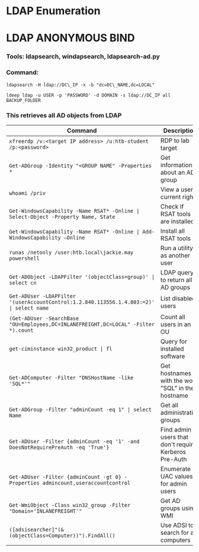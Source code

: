 # LDAP Enumeration

# LDAP ANONYMOUS BIND

### Tools: ldapsearch, windapsearch, ldapsearch-ad.py

### Command:

    ldapsearch -H ldap://DC\_IP -x -b "dc=DC\_NAME,dc=LOCAL"

    ldeep ldap -u USER -p 'PASSWORD' -d DOMAIN -s ldap://DC_IP all BACKUP_FOLDER


### This retrieves all AD objects from LDAP

| **Command**                                                                              | **Description**                                       |
| ---------------------------------------------------------------------------------------- | ----------------------------------------------------- |
| `xfreerdp /v:<target IP address> /u:htb-student /p:<password>`                           | RDP to lab target                                     |
|  `Get-ADGroup -Identity "<GROUP NAME" -Properties *`                                     | Get information about an AD group                     |
| `whoami /priv`                                                                           | View a user's current rights                          |
| `Get-WindowsCapability -Name RSAT* -Online \| Select-Object -Property Name, State`       | Check if RSAT tools are installed                     |
| `Get-WindowsCapability -Name RSAT* -Online \| Add-WindowsCapability –Online`             | Install all RSAT tools                                |
| `runas /netonly /user:htb.local\jackie.may powershell`                                   | Run a utility as another user                         |
| `Get-ADObject -LDAPFilter '(objectClass=group)' \| select cn`                            | LDAP query to return all AD groups                    |
| `Get-ADUser -LDAPFilter '(userAccountControl:1.2.840.113556.1.4.803:=2)' \| select name` | List disabled users                                   |
| `(Get-ADUser -SearchBase "OU=Employees,DC=INLANEFREIGHT,DC=LOCAL" -Filter *).count`      | Count all users in an OU                              |
| `get-ciminstance win32_product \| fl`                                                    | Query for installed software                          |
| `Get-ADComputer -Filter "DNSHostName -like 'SQL*'"`                                      | Get hostnames with the word "SQL" in their hostname   |
| `Get-ADGroup -Filter "adminCount -eq 1" \| select Name`                                  | Get all administrative groups                         |
| `Get-ADUser -Filter {adminCount -eq '1' -and DoesNotRequirePreAuth -eq 'True'}`          | Find admin users that don't require Kerberos Pre-Auth |
| `Get-ADUser -Filter {adminCount -gt 0} -Properties admincount,useraccountcontrol`        | Enumerate UAC values for admin users                  |
| `Get-WmiObject -Class win32_group -Filter "Domain='INLANEFREIGHT'"`                      | Get AD groups using WMI                               |
| `([adsisearcher]"(&(objectClass=Computer))").FindAll()`                                  | Use ADSI to search for all computers                  |


